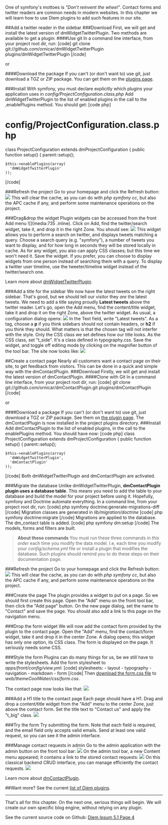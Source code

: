 One of symfony's mottoes is _"Don't reinvent the wheel"_. Contact forms and twitter readers are common needs in modern websites. In this chapter we will learn how to use Diem plugins to add such features in our site.

##Add a twitter reader in the sidebar
###Download
First, we will get and install the latest version of dmWidgetTwitterPlugin. Two methods are available to get a plugin:
####Use git
In a command line interface, from your project root dir, run:
[code]
git clone git://github.com/ornicar/dmWidgetTwitterPlugin plugins/dmWidgetTwitterPlugin
[/code]

or

####Download the package
If you can't (or don't want to) use git, just download a TGZ or ZIP package. You can get them on the [plugins page](page:131).

###Install
With symfony, you must declare explicitly which plugins your application uses in *config/ProjectConfiguration.class.php*
Add dmWidgetTwitterPlugin to the list of enabled plugins in the call to the ,enablePlugins method. You should get:
[code php]
# config/ProjectConfiguration.class.php

class ProjectConfiguration extends dmProjectConfiguration
{
  public function setup()
  {
    parent::setup();

    $this->enablePlugins(array(
      'dmWidgetTwitterPlugin'
    ));
[/code]

###Refresh the project
Go to your homepage and click the Refresh button:
![](media:690)
This will clear the cache, as you can do with *php symfony cc*, but also the APC cache if any, and perform some maintenance operations on the project.

###Drag&drop the widget
Plugin widgets can be accessed from the front Add menu ![](media:735 .inline). Click on Add, find the twitter/search widget, take it, and drop it in the right Zone. You should see:
![](media:691)
This widget allows you to perform a search on twitter, and displays tweets matching a query.
Choose a search query (e.g. "symfony"), a number of tweets you want to display, and for how long in seconds they will be stored locally in cache.
As for any widget, you also can apply CSS classes; but this time we won't need it.
Save the widget.
If you prefer, you can choose to display widgets from one person instead of searching them with a query. To display a twitter user timeline, use the tweeter/timeline widget instead of the twitter/search one.

Learn more about [dmWidgetTwitterPlugin](page:120).

###Add a title for the sidebar
We now have the latest tweets on the right sidebar. That's good, but we should tell our visitor they *are* the latest tweets.
We need to add a title saying proudly **Latest tweets** above the twitter reader.
Let's go, open the Add menu, find the content/title widget, take it and drop it on the right Zone, above the twitter widget. As usual, a configuration dialog opens:
![](media:692)
In the Text field, write "Latest tweets".
As a tag, choose a **p** if you think sidebars should not contain headers, or **h2** if you think they should.
What matters is that the chosen tag will not interfer with the style. Only the CSS class we set defines how our title looks.
As the CSS class, set "t_side". It's a class defined in typography.css.
Save the widget, and toggle off editing mode by clicking on the magnifier button of the tool bar. The site now looks like:
![](media:693)

##Create a contact page
Nearly all customers want a contact page on their site, to get feedback from visitors. This can be done in a quick and simple way with the dmContactPlugin.
###Download
Firstly, we will get and install the latest version of dmContactPlugin.
####Clone with Git
In a command line interface, from your project root dir, run:
[code]
git clone git://github.com/ornicar/dmContactPlugin.git plugins/dmContactPlugin
[/code]

or

####Download a package
If you can't (or don't want to) use git, just download a TGZ or ZIP package. See them on [the plugin page](page:131).
The dmContactPlugin is now installed in the project plugins directory.
###Install
Add dmContactPlugin to the list of enabled plugins, in the call to the enablePlugins method. You should have now:
[code php]
class ProjectConfiguration extends dmProjectConfiguration
{
  public function setup()
  {
    parent::setup();

    $this->enablePlugins(array(
      'dmWidgetTwitterPlugin',
      'dmContactPlugin'
    ));
[/code]
Both dmWidgetTwitterPlugin and dmContactPlugin are activated.

###Migrate the database
Unlike dmWidgetTwitterPlugin, **dmContactPlugin plugin uses a database table**.
This means you need to add the table to your database and build the model for your project before using it.
Hopefully, symfony and Doctrine automate everything. In a command line, from your project root dir, run:
[code]
php symfony doctrine:generate-migrations-diff
[/code]
Migration classes are generated in *lib/migration/doctrine*
[code]
php symfony doctrine:migrate
[/code]
Migrations are applied to the database. The dm_contact table is added.
[code]
php symfony dm:setup
[/code]
The models, forms and filters are built.

>**About these commands**
>You must run these three commands *in this order* each time you modify the data model. I.e, each time you modify your *config/schema.yml* file or install a plugin that modifies the database. Such plugins should remind you to do these steps on their documentation page.

###Refresh the project
Go to your homepage and click the Refresh button:
![](media:690)
This will clear the cache, as you can do with *php symfony cc*, but also the APC cache if any, and perform some maintenance operations on the project.

###Create the page
The plugin provides a widget to put on a page. So we should first create this page.
Open the "Add" menu on the front tool bar, then click the "Add page" button.
On the new page dialog, set the name to "Contact" and save the page.
You should also add a link to this page on the navigation menu.

###Drop the form widget
We will now add the contact form provided by the plugin to the contact page. Open the "Add" menu, find the contact/form widget, take it and drop it in the center Zone. A dialog opens; this widget has only one option, its CSS class.
The form is displayed on the page. It seriously needs some CSS.

###Style the form
Plugins can do many things for us, be we still have to write the stylesheets.
Add the form stylesheet to *apps/front/config/view.yml*:
[code]
  stylesheets:
    - layout
    - typography
    - navigation
    - markdown
    - form
[/code]
Then [download the form.css file](/uploads/diem-ipsum/form.css) to *web/themeCoolWater/css/form.css*.

The contact page now looks like that:
![](media:695)

###Add a H1 title to the contact page
Each page should have a H1. Drag and drop a content/title widget from the "Add" menu to the center Zone, just above the contact form. Set the title text to "Contact us" and apply the "t_big" class.
![](media:698)

###Try the form
Try submitting the form. Note that each field is required, and the email field only accepts valid emails.
Send at least one valid request, so you can see it the admin interface.

###Manage contact requests in admin
Go to the admin application with the admin button on the front tool bar:
![](media:696)
On the admin tool bar, a new Content menu appeared; it contains a link to the stored contact requests:
![](media:697)
On this classical backend CRUD interface, you can manage efficiently the contact requests.
![](media:706)

Learn more about [dmContactPlugin](page:131).

##Want more?
See the current [list of Diem plugins](page:66).

---
That's all for this chapter. On the next one, serious things will begin. We will create our own specific blog engine, without relying on any plugin.

See the current source code on Github: [Diem Ipsum 5.1 Page 4](http://github.com/diem-project/diem-ipsum-5.1/tree/page-4)
